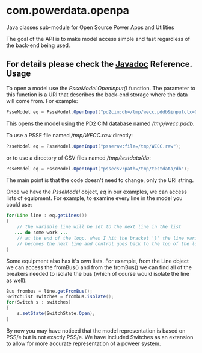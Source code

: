 com.powerdata.openpa
====================
Java classes sub-module for Open Source Power Apps and Utilities

The goal of the API is to make model access simple and fast regardless of the back-end being used.

For details please check the [Javadoc](http://powerdata.github.io/com.powerdata.openpa) Reference.
Usage
-----
To open a model use the *PsseModel.OpenInput()* function.  The parameter to this function is a URI that
describes the back-end storage where the data will come from.  For example:
```java
PsseModel eq = PsseModel.OpenInput("pd2cim:db=/tmp/wecc.pddb&inputctx=Ots");
```
This opens the model using the PD2 CIM database named */tmp/wecc.pddb*.

To use a PSSE file named */tmp/WECC.raw* directly:
```java
PsseModel eq = PsseModel.OpenInput("psseraw:file=/tmp/WECC.raw");
```
or to use a directory of CSV files named */tmp/testdata/db*:
```java
PsseModel eq = PsseModel.OpenInput("pssecsv:path=/tmp/testdata/db");
```
The main point is that the code doesn't need to change, only the URI string.

Once we have the *PsseModel* object, *eq* in our examples, we can access lists of equipment.  For example,
to examine every line in the model you could use:
```java
for(Line line : eq.getLines())
{
    // the variable line will be set to the next line in the list
   ... do some work ...
    // at the end of the loop, when I hit the bracket '}' the line variable
    // becomes the next line and control goes back to the top of the loop.
}
```
Some equipment also has it's own lists.  For example, from the Line object we can access the fromBus()
and from the fromBus() we can find all of the breakers needed to isolate the bus (which of course would
isolate the line as well):
```java
Bus frombus = line.getFromBus();
SwitchList switches = frombus.isolate();
for(Switch s : switches)
{
    s.setState(SwitchState.Open);
}
```
By now you may have noticed that the model representation is based on PSS/e but is not exactly PSS/e.  We
have included Switches as an extension to allow for more accurate representation of a poweer system.
